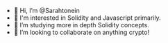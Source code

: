 - 👋 Hi, I’m @Sarahtonein
- 👀 I'm interested in Solidity and Javascript primarily.
- 🌱 I’m studying more in depth Solidity concepts.
- 💞️ I’m looking to collaborate on anything crypto!
